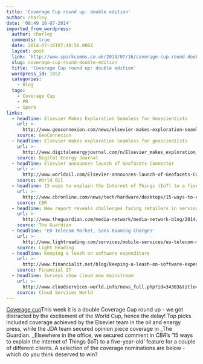 ```yaml
---
title: 'Coverage Cup round up: double edition'
author: charley
date: '08:49 16-07-2014'
imported_from_wordpress:
  author: charley
  comments: true
  date: 2014-07-16T07:49:56.000Z
  layout: post
  link: 'http://www.sparkcomms.co.uk/2014/07/16/coverage-cup-round-double-edition/'
  slug: coverage-cup-round-double-edition
  title: 'Coverage Cup round up: double edition'
  wordpress_id: 1852
  categories:
    - Blog
  tags:
    - Coverage Cup
    - PR
    - Spark
links:
  - headline: Elsevier Makes Exploration Seamless for Geoscientists
    url: >-
      http://www.geoconnexion.com/news/elsevier-makes-exploration-seamless-for-geoscientists
    source: GeoConnexion
  - headline: Elsevier makes exploration seamless for geoscientists
    url: >-
      http://www.digitalenergyjournal.com/n/Elsevier_makes_exploration_seamless_for_geoscientists/6ebc3be4.aspx
    source: Digital Energy Journal
  - headline: Elsevier announces launch of Geofacets Connector
    url: >-
      http://www.worldoil.com/Elsevier-announces-launch-of-Geofacets-Connector.html
    source: World Oil
  - headline: 15 ways to explain the Internet of Things (IoT) to a five-year-old
    url: >-
      http://www.cbronline.com/news/tech/hardware/desktops/15-ways-to-explain-the-internet-of-things-iot-to-a-five-year-old-4315594/page/1
    source: CBR
  - headline: New report reveals challenges facing retailers in serving online customers
    url: >-
      http://www.theguardian.com/media-network/media-network-blog/2014/jun/30/challenges-retailers-online-customers-shopping
    source: The Guardian
  - headline: 'EU Telecom Market, Sans Roaming Charges'
    url: >-
      http://www.lightreading.com/services/mobile-services/eu-telecom-market-sans-roaming-charges/a/d-id/709914?_mc=sm_lr
    source: Light Reading
  - headline: Keeping a leash on software expenditure
    url: >-
      http://www.financialit.net/blog/keeping-a-leash-on-software-expenditure/348
    source: Financial IT
  - headline: Surveys show cloud now mainstream
    url: >-
      http://www.cloudservices-world.info/news_full.php?id=34303&title=Surveys-show-cloud-now-mainstream
    source: Cloud Services World
---
```

[Coverage cup](Coverage-cup-167x300.jpg)This week it is a double Coverage Cup round up - we got distracted by the excitement of the World Cup, hence the delay! Top picks included coverage achieved by the Elsevier team in the oil and energy press, while the JDA team secured opinion piece coverage in _The Guardian. _Elsewhere in the office, we secured comment in _CBR_’s ‘15 ways to explain the Internet of Things (IoT) to a five-year-old’ feature for a couple of different clients. A selection of the coverage nominations are below - which do you think deserved to win?
